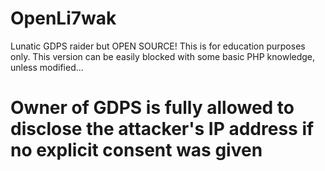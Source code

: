 # OpenLi7wak
Lunatic GDPS raider but OPEN SOURCE!
This is for education purposes only.
This version can be easily blocked with some basic PHP knowledge, unless modified...

# Owner of GDPS is fully allowed to disclose the attacker's IP address if no explicit consent was given 
